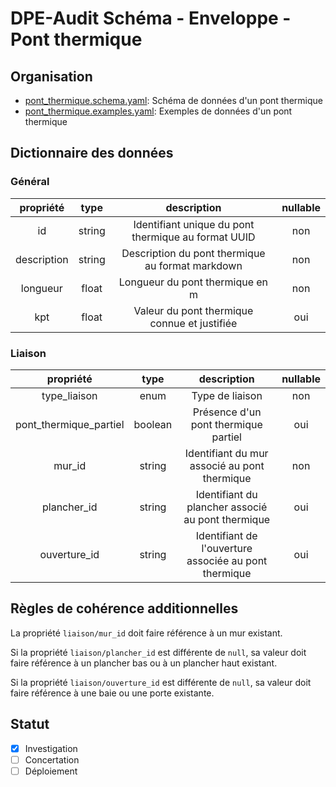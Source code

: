 # DPE-Audit Schéma - Enveloppe - Pont thermique

## Organisation

- [pont_thermique.schema.yaml](./pont_thermique.schema.yaml): Schéma de données d'un pont thermique
- [pont_thermique.examples.yaml](./pont_thermique.examples.yaml): Exemples de données d'un pont thermique

## Dictionnaire des données

### Général

|  propriété  |  type  |                     description                     | nullable |
| :---------: | :----: | :-------------------------------------------------: | :------: |
|     id      | string | Identifiant unique du pont thermique au format UUID |   non    |
| description | string |  Description du pont thermique au format markdown   |   non    |
|  longueur   | float  |           Longueur du pont thermique en m           |   non    |
|     kpt     | float  |    Valeur du pont thermique connue et justifiée     |   oui    |

### Liaison

|       propriété        |  type   |                      description                      | nullable |
| :--------------------: | :-----: | :---------------------------------------------------: | :------: |
|      type_liaison      |  enum   |                    Type de liaison                    |   non    |
| pont_thermique_partiel | boolean |         Présence d'un pont thermique partiel          |   oui    |
|         mur_id         | string  |     Identifiant du mur associé au pont thermique      |   non    |
|      plancher_id       | string  |   Identifiant du plancher associé au pont thermique   |   oui    |
|      ouverture_id      | string  | Identifiant de l'ouverture associée au pont thermique |   oui    |

## Règles de cohérence additionnelles

La propriété `liaison/mur_id` doit faire référence à un mur existant.

Si la propriété `liaison/plancher_id` est différente de `null`, sa valeur doit faire référence à un plancher bas ou à un plancher haut existant.

Si la propriété `liaison/ouverture_id` est différente de `null`, sa valeur doit faire référence à une baie ou une porte existante.

## Statut

- [x] Investigation
- [ ] Concertation
- [ ] Déploiement
